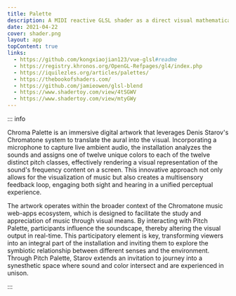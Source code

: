 ```yaml
---
title: Palette
description: A MIDI reactive GLSL shader as a direct visual mathematical interpretation of musical notes
date: 2021-04-22
cover: shader.png
layout: app
topContent: true
links:
  - https://github.com/kongxiaojian123/vue-glsl#readme
  - https://registry.khronos.org/OpenGL-Refpages/gl4/index.php
  - https://iquilezles.org/articles/palettes/
  - https://thebookofshaders.com/
  - https://github.com/jamieowen/glsl-blend
  - https://www.shadertoy.com/view/4tSGWV
  - https://www.shadertoy.com/view/mtyGWy
---
```


<script setup>
import { defineClientComponent } from 'vitepress'

const ChromaPalette = defineClientComponent(() => {
  return import('./ChromaPalette.vue')
})
</script>

<ChromaPalette style="position: sticky; top: 0;"/>

::: info

Chroma Palette is an immersive digital artwork that leverages Denis Starov's Chromatone system to translate the aural into the visual. Incorporating a microphone to capture live ambient audio, the installation analyzes the sounds and assigns one of twelve unique colors to each of the twelve distinct pitch classes, effectively rendering a visual representation of the sound's frequency content on a screen. This innovative approach not only allows for the visualization of music but also creates a multisensory feedback loop, engaging both sight and hearing in a unified perceptual experience.

The artwork operates within the broader context of the Chromatone music web-apps ecosystem, which is designed to facilitate the study and appreciation of music through visual means. By interacting with Pitch Palette, participants influence the soundscape, thereby altering the visual output in real-time. This participatory element is key, transforming viewers into an integral part of the installation and inviting them to explore the symbiotic relationship between different senses and the environment. Through Pitch Palette, Starov extends an invitation to journey into a synesthetic space where sound and color intersect and are experienced in unison.

:::